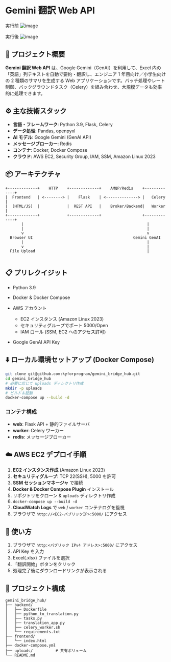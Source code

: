 # Gemini 翻訳 Web API
実行前
![image](https://github.com/user-attachments/assets/0839c952-2049-4a2c-9bd0-3a4637d406af)

実行後
![image](https://github.com/user-attachments/assets/2ed06bb3-9c86-4937-a5c4-8c08dbf3238a)


## 🚀 プロジェクト概要

**Gemini 翻訳 Web API** は、Google Gemini（GenAI）を利用して、Excel 内の「英語」列テキストを自動で要約・翻訳し、エンジニア 1 年目向け／小学生向け の 2 種類のサマリを生成する Web アプリケーションです。バッチ処理やレート制御、バックグラウンドタスク（Celery）を組み合わせ、大規模データも効率的に処理できます。

## ⚙️ 主な技術スタック

* **言語・フレームワーク**: Python 3.9, Flask, Celery
* **データ処理**: Pandas, openpyxl
* **AI モデル**: Google Gemini (GenAI API)
* **メッセージブローカー**: Redis
* **コンテナ**: Docker, Docker Compose
* **クラウド**: AWS EC2, Security Group, IAM, SSM, Amazon Linux 2023

## 📦 アーキテクチャ

```text
+-------------+    HTTP    +-------------+    AMQP/Redis    +-------------+
|  Frontend   | <--------> |    Flask    | <--------------> |   Celery    |
|  (HTML/JS)  |            |  REST API   |    Broker/Backend|   Worker    |
+-------------+            +-------------+                  +-------------+
       |                                                      |
       |                                                      |
       v                                                      v
  Browser UI                                            Gemini GenAI
       |                                                      |
       v                                                      |
  File Upload                                                 |
                                                              
```

## 📋 プリレクイジット

* Python 3.9
* Docker & Docker Compose
* AWS アカウント

  * EC2 インスタンス (Amazon Linux 2023)
  * セキュリティグループでポート 5000/Open
  * IAM ロール (SSM, EC2 へのアクセス許可)
* Google GenAI API Key

## ⬇️ ローカル環境セットアップ (Docker Compose)

```bash
git clone git@github.com:kyforprogram/gemini_bridge_hub.git
cd gemini_bridge_hub
# 必要に応じて uploads ディレクトリ作成
mkdir -p uploads
# ビルド＆起動
docker-compose up --build -d
```

### コンテナ構成

* **web**: Flask API + 静的ファイルサーバ
* **worker**: Celery ワーカー
* **redis**: メッセージブローカー

## ☁️ AWS EC2 デプロイ手順

1. **EC2 インスタンス作成** (Amazon Linux 2023)
2. **セキュリティグループ**: TCP 22(SSH), 5000 を許可
3. **SSM セッションマネージャ** で接続
4. **Docker & Docker Compose Plugin** インストール
5. リポジトリをクローン & `uploads` ディレクトリ作成
6. `docker-compose up --build -d`
7. **CloudWatch Logs** で `web` / `worker` コンテナログを監視
8. ブラウザで `http://<EC2-パブリックIP>:5000/` にアクセス

## 🚀 使い方

1. ブラウザで `http:<パブリック IPv4 アドレス>:5000/` にアクセス
2. API Key を入力
3. Excel(.xlsx) ファイルを選択
4. 「翻訳開始」ボタンをクリック
5. 処理完了後にダウンロードリンクが表示される

## 📁 プロジェクト構成

```
gemini_bridge_hub/
├── backend/
│   ├── Dockerfile
│   ├── python_to_translation.py
│   ├── tasks.py
│   ├── translation_app.py
│   ├── celery_worker.sh
│   └── requirements.txt
├── frontend/
│   └── index.html
├── docker-compose.yml
├── uploads/          # 共有ボリューム
└── README.md
```



